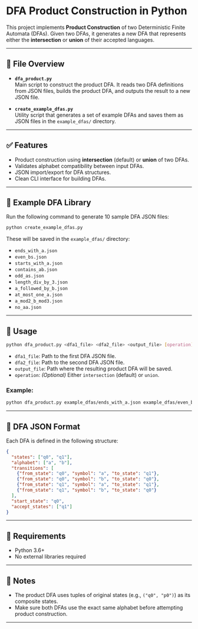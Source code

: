 # DFA Product Construction in Python

This project implements **Product Construction** of two Deterministic Finite Automata (DFAs). Given two DFAs, it generates a new DFA that represents either the **intersection** or **union** of their accepted languages.

---

## 📁 File Overview

- **`dfa_product.py`**  
  Main script to construct the product DFA. It reads two DFA definitions from JSON files, builds the product DFA, and outputs the result to a new JSON file.

- **`create_example_dfas.py`**  
  Utility script that generates a set of example DFAs and saves them as JSON files in the `example_dfas/` directory.

---

## ✅ Features

- Product construction using **intersection** (default) or **union** of two DFAs.
- Validates alphabet compatibility between input DFAs.
- JSON import/export for DFA structures.
- Clean CLI interface for building DFAs.

---

## 🧪 Example DFA Library

Run the following command to generate 10 sample DFA JSON files:

```bash
python create_example_dfas.py
```

These will be saved in the `example_dfas/` directory:
- `ends_with_a.json`
- `even_bs.json`
- `starts_with_a.json`
- `contains_ab.json`
- `odd_as.json`
- `length_div_by_3.json`
- `a_followed_by_b.json`
- `at_most_one_a.json`
- `a_mod2_b_mod3.json`
- `no_aa.json`

---

## 🚀 Usage

```bash
python dfa_product.py <dfa1_file> <dfa2_file> <output_file> [operation]
```

- `dfa1_file`: Path to the first DFA JSON file.
- `dfa2_file`: Path to the second DFA JSON file.
- `output_file`: Path where the resulting product DFA will be saved.
- `operation`: *(Optional)* Either `intersection` (default) or `union`.

### Example:

```bash
python dfa_product.py example_dfas/ends_with_a.json example_dfas/even_bs.json product_output.json intersection
```

---

## 📄 DFA JSON Format

Each DFA is defined in the following structure:

```json
{
  "states": ["q0", "q1"],
  "alphabet": ["a", "b"],
  "transitions": [
    {"from_state": "q0", "symbol": "a", "to_state": "q1"},
    {"from_state": "q0", "symbol": "b", "to_state": "q0"},
    {"from_state": "q1", "symbol": "a", "to_state": "q1"},
    {"from_state": "q1", "symbol": "b", "to_state": "q0"}
  ],
  "start_state": "q0",
  "accept_states": ["q1"]
}
```

---

## 🔧 Requirements

- Python 3.6+
- No external libraries required

---

## 🧠 Notes

- The product DFA uses tuples of original states (e.g., `("q0", "p0")`) as its composite states.
- Make sure both DFAs use the exact same alphabet before attempting product construction.

---
